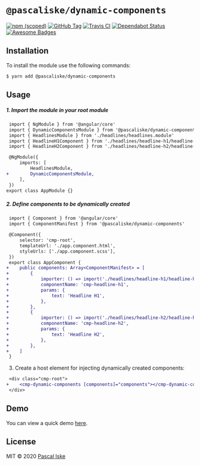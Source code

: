 # `@pascaliske/dynamic-components`

[![npm (scoped)](https://img.shields.io/npm/v/@pascaliske/dynamic-components.svg?style=flat-square)](https://www.npmjs.com/package/@pascaliske/dynamic-components) [![GitHub Tag](https://img.shields.io/github/tag/pascaliske/dynamic-components.svg?style=flat-square)](https://github.com/pascaliske/dynamic-components) [![Travis CI](https://img.shields.io/travis/com/pascaliske/dynamic-components/master.svg?style=flat-square)](https://travis-ci.com/pascaliske/dynamic-components) [![Dependabot Status](https://api.dependabot.com/badges/status?host=github&repo=pascaliske/dynamic-components)](https://dependabot.com) [![Awesome Badges](https://img.shields.io/badge/badges-awesome-green.svg?style=flat-square)](https://github.com/Naereen/badges)

## Installation

To install the module use the following commands:

```bash
$ yarn add @pascaliske/dynamic-components
```

## Usage

##### 1. Import the module in your root module

```diff
 import { NgModule } from '@angular/core'
 import { DynamicComponentsModule } from '@pascaliske/dynamic-components'
 import { HeadlinesModule } from './headlines/headlines.module'
 import { HeadlineH1Component } from './headlines/headline-h1/headline-h1.component'
 import { HeadlineH2Component } from './headlines/headline-h2/headline-h2.component'

 @NgModule({
     imports: [
         HeadlinesModule,
+        DynamicComponentsModule,
     ],
 })
export class AppModule {}
```

##### 2. Define components to be dynamically created

```diff
 import { Component } from '@angular/core'
 import { ComponentManifest } from '@pascaliske/dynamic-components'

 @Component({
     selector: 'cmp-root',
     templateUrl: './app.component.html',
     styleUrls: ['./app.component.scss'],
 })
 export class AppComponent {
+    public components: Array<ComponentManifest> = [
+        {
+            importer: () => import('./headlines/headline-h1/headline-h1.component'),
+            componentName: 'cmp-headline-h1',
+            params: {
+                text: 'Headline H1',
+            },
+        },
+        {
+            importer: () => import('./headlines/headline-h2/headline-h2.component'),
+            componentName: 'cmp-headline-h2',
+            params: {
+                text: 'Headline H2',
+            },
+        },
+    ]
 }
```

3. Create a host element for injecting dynamically created components:

```diff
 <div class="cmp-root">
+    <cmp-dynamic-components [components]="components"></cmp-dynamic-components>
 </div>
```

## Demo

You can view a quick demo [here](https://stackblitz.com/github/pascaliske/dynamic-components).

## License

MIT © 2020 [Pascal Iske](https://pascal-iske.de)
